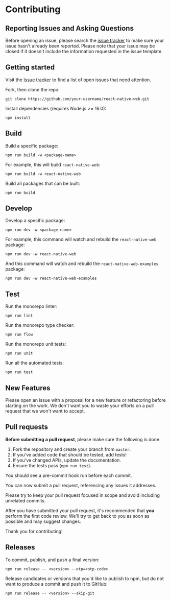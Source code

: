 # Contributing

## Reporting Issues and Asking Questions

Before opening an issue, please search the [issue tracker](https://github.com/necolas/react-native-web/issues) to make sure your issue hasn't already been reported. Please note that your issue may be closed if it doesn't include the information requested in the issue template.

## Getting started

Visit the [Issue tracker](https://github.com/necolas/react-native-web/issues) to find a list of open issues that need attention.

Fork, then clone the repo:

```
git clone https://github.com/your-username/react-native-web.git
```

Install dependencies (requires Node.js >= 16.0):

```
npm install
```

## Build

Build a specific package:

```
npm run build -w <package-name>
```

For example, this will build `react-native-web`:

```
npm run build -w react-native-web
```

Build all packages that can be built:

```
npm run build
```

## Develop

Develop a specific package:

```
npm run dev -w <package-name>
```

For example, this command will watch and rebuild the `react-native-web` package:

```
npm run dev -w react-native-web
```

And this command will watch and rebuild the `react-native-web-examples` package:

```
npm run dev -w react-native-web-examples
```

## Test

Run the monorepo linter:

```
npm run lint
```

Run the monorepo type checker:

```
npm run flow
```

Run the monorepo unit tests:

```
npm run unit
```

Run all the automated tests:

```
npm run test
```

## New Features

Please open an issue with a proposal for a new feature or refactoring before starting on the work. We don't want you to waste your efforts on a pull request that we won't want to accept.

## Pull requests

**Before submitting a pull request**, please make sure the following is done:

1. Fork the repository and create your branch from `master`.
2. If you've added code that should be tested, add tests!
3. If you've changed APIs, update the documentation.
4. Ensure the tests pass (`npm run test`).

You should see a pre-commit hook run before each commit.

You can now submit a pull request, referencing any issues it addresses.

Please try to keep your pull request focused in scope and avoid including unrelated commits.

After you have submitted your pull request, it's recommended that **you** perform the first code review. We'll try to get back to you as soon as possible and may suggest changes.

Thank you for contributing!

## Releases

To commit, publish, and push a final version:

```
npm run release -- <version> --otp=<otp-code>
```

Release candidates or versions that you'd like to publish to npm, but do not want to produce a commit and push it to GitHub:

```
npm run release -- <version> --skip-git
```
